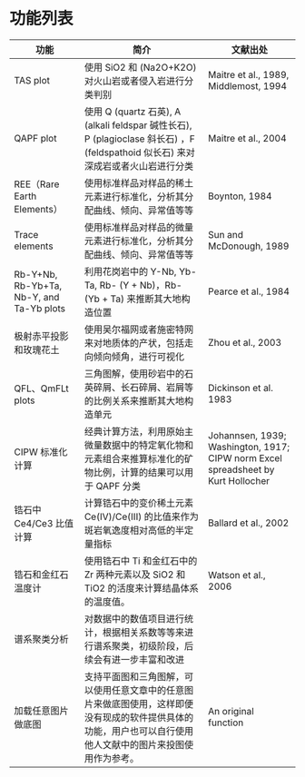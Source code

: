 # 功能列表


|功能|简介|文献出处
|--|--|--|
|TAS plot|使用 SiO2 和 (Na2O+K2O) 对火山岩或者侵入岩进行分类判别|Maitre et al., 1989, Middlemost, 1994|
|QAPF plot|使用 Q (quartz 石英), A (alkali feldspar 碱性长石), P (plagioclase 斜长石) ，F (feldspathoid 似长石) 来对深成岩或者火山岩进行分类|Maitre et al., 2004|
|REE（Rare Earth Elements） |使用标准样品对样品的稀土元素进行标准化，分析其分配曲线、倾向、异常值等等|Boynton, 1984|
|Trace elements |使用标准样品对样品的微量元素进行标准化，分析其分配曲线、倾向、异常值等等|Sun and McDonough, 1989|
|Rb-Y+Nb, Rb-Yb+Ta, Nb-Y, and Ta-Yb plots|利用花岗岩中的 Y-Nb, Yb-Ta, Rb- (Y + Nb)，Rb- (Yb + Ta) 来推断其大地构造位置|Pearce et al., 1984|
|极射赤平投影和玫瑰花土|使用吴尔福网或者施密特网来对地质体的产状，包括走向倾向倾角，进行可视化|Zhou et al., 2003|
|QFL、QmFLt plots|三角图解，使用砂岩中的石英碎屑、长石碎屑、岩屑等的比例关系来推断其大地构造单元|Dickinson et al. 1983|
|CIPW 标准化计算|经典计算方法，利用原始主微量数据中的特定氧化物和元素组合来推算标准化的矿物比例，计算的结果可以用于 QAPF 分类|Johannsen, 1939; Washington, 1917; CIPW norm Excel spreadsheet by Kurt Hollocher|
|锆石中 Ce4/Ce3 比值计算|计算锆石中的变价稀土元素 Ce(IV)/Ce(III) 的比值来作为斑岩氧逸度相对高低的半定量指标|Ballard et al., 2002|
|锆石和金红石温度计|使用锆石中 Ti 和金红石中的 Zr 两种元素以及 SiO2 和 TiO2 的活度来计算结晶体系的温度值。|Watson et al., 2006|
|谱系聚类分析|对数据中的数值项目进行统计，根据相关系数等等来进行谱系聚类，初级阶段，后续会有进一步丰富和改进|
|加载任意图片做底图|支持平面图和三角图解，可以使用任意文章中的任意图片来做底图使用，这样即便没有现成的软件提供具体的功能，用户也可以自行使用他人文献中的图片来投图使用作为参考。|An original function|

